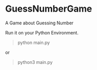 # GuessNumberGame
A Game about Guessing Number

Run it on your Python Environment.
> python main.py

or

> python3 main.py
